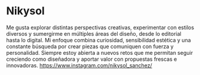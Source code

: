 # Nikysol

Me gusta explorar distintas perspectivas creativas, experimentar con estilos diversos y sumergirme en múltiples áreas del diseño, desde lo editorial hasta lo digital. Mi enfoque combina curiosidad, sensibilidad estética y una constante búsqueda por crear piezas que comuniquen con fuerza y personalidad. Siempre estoy abierta a nuevos retos que me permitan seguir creciendo como diseñadora y aportar valor con propuestas frescas e innovadoras.
https://www.instagram.com/nikysol_sanchez/